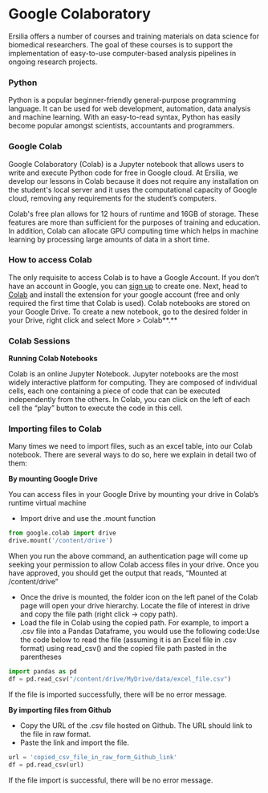 # Google Colaboratory

Ersilia offers a number of courses and training materials on data science for biomedical researchers. The goal of these courses is to support the implementation of easy-to-use computer-based analysis pipelines in ongoing research projects.

### **Python**&#x20;

Python is a popular beginner-friendly general-purpose programming language. It can be used for web development, automation, data analysis and machine learning. With an easy-to-read syntax, Python has easily become popular amongst scientists, accountants and programmers.

### **Google Colab**&#x20;

Google Colaboratory (Colab) is a Jupyter notebook that allows users to write and execute Python code for free in Google cloud. At Ersilia, we develop our lessons in Colab because it does not require any installation on the student's local server and it uses the computational capacity of Google cloud, removing any requirements for the student’s computers.

Colab's free plan allows for 12 hours of runtime and 16GB of storage. These features are more than sufficient for the purposes of training and education. In addition, Colab can allocate GPU computing time which helps in machine learning by processing large amounts of data in a short time.

### **How to access Colab**

The only requisite to access Colab is to have a Google Account. If you don’t have an account in Google, you can [sign up](https://accounts.google.com/) to create one. Next, head to [Colab](https://colab.research.google.com/) and install the extension for your google account (free and only required the first time that Colab is used). Colab notebooks are stored on your Google Drive. To create a new notebook, go to the desired folder in your Drive, right click and select More > Colab**.**

### **Colab Sessions**&#x20;

**Running Colab Notebooks**&#x20;

Colab is an online Jupyter Notebook. Jupyter notebooks are the most widely interactive platform for computing. They are composed of individual cells, each one containing a piece of code that can be executed independently from the others. In Colab, you can click on the left of each cell the “play” button to execute the code in this cell.

### **Importing files to Colab**&#x20;

Many times we need to import files, such as an excel table, into our Colab notebook. There are several ways to do so, here we explain in detail two of them:

**By mounting Google Drive**

You can access files in your Google Drive by mounting your drive in Colab’s runtime virtual machine

* Import drive and use the .mount function

```python
from google.colab import drive
drive.mount('/content/drive')
```

When you run the above command, an authentication page will come up seeking your permission to allow Colab access files in your drive. Once you have approved, you should get the output that reads, “Mounted at /content/drive”

* Once the drive is mounted, the folder icon on the left panel of the Colab page will open your drive hierarchy. Locate the file of interest in drive and copy the file path (right click → copy path).
* Load the file in Colab using the copied path. For example, to import a .csv file into a Pandas Dataframe, you would use the following code:Use the code below to read the file (assuming it is an Excel file in .csv format) using read\_csv() and the copied file path pasted in the parentheses

```python
import pandas as pd
df = pd.read_csv("/content/drive/MyDrive/data/excel_file.csv")
```

If the file is imported successfully, there will be no error message.

**By importing files from Github**

* Copy the URL of the .csv file hosted on Github. The URL should link to the file in raw format.&#x20;
* Paste the link and import the file.

```python
url = 'copied_csv_file_in_raw_form_Github_link'
df = pd.read_csv(url)
```

If the file import is successful, there will be no error message.
